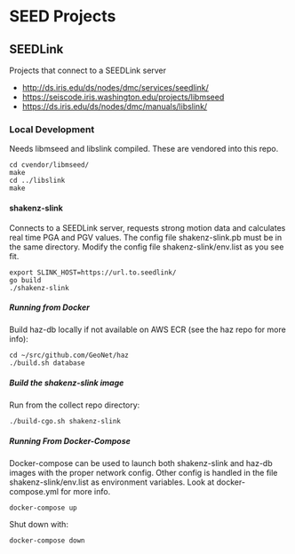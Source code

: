 # SEED Projects


## SEEDLink

Projects that connect to a SEEDLink server

* http://ds.iris.edu/ds/nodes/dmc/services/seedlink/
* https://seiscode.iris.washington.edu/projects/libmseed
* https://ds.iris.edu/ds/nodes/dmc/manuals/libslink/

### Local Development

Needs libmseed and libslink compiled.  These are vendored into this repo.

```
cd cvendor/libmseed/
make
cd ../libslink
make
```

#### shakenz-slink

Connects to a SEEDLink server, requests strong motion data and calculates real time PGA and PGV values.
The config file shakenz-slink.pb must be in the same directory.  Modify the config file shakenz-slink/env.list 
as you see fit.

```
export SLINK_HOST=https://url.to.seedlink/
go build
./shakenz-slink
```

##### Running from Docker
Build haz-db locally if not available on AWS ECR (see the haz repo for more info):

```
cd ~/src/github.com/GeoNet/haz
./build.sh database
```

##### Build the shakenz-slink image
Run from the collect repo directory:
```
./build-cgo.sh shakenz-slink
```

##### Running From Docker-Compose
Docker-compose can be used to launch both shakenz-slink and haz-db images with the proper network config.  Other 
config is handled in the file shakenz-slink/env.list as environment variables.  Look at docker-compose.yml for 
more info.
```
docker-compose up
```

Shut down with:
```
docker-compose down
```
